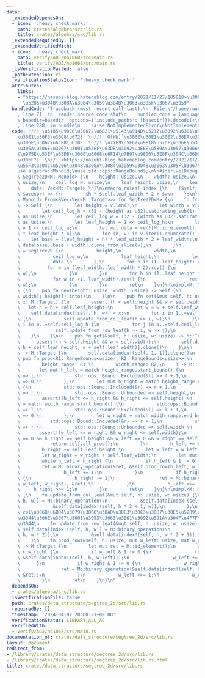 ```yaml
---
data:
  _extendedDependsOn:
  - icon: ':heavy_check_mark:'
    path: crates/algebra/src/lib.rs
    title: crates/algebra/src/lib.rs
  _extendedRequiredBy: []
  _extendedVerifiedWith:
  - icon: ':heavy_check_mark:'
    path: verify/AOJ/no1068/src/main.rs
    title: verify/AOJ/no1068/src/main.rs
  _isVerificationFailed: false
  _pathExtension: rs
  _verificationStatusIcon: ':heavy_check_mark:'
  attributes:
    links:
    - "https://nasubi-blog.hatenablog.com/entry/2021/11/27/185818>\u306E\u56F3\u304C\
      \u5206\u304B\u308A\u3084\u3059\u304B\u3063\u305F\u3067\u3059"
  bundledCode: "Traceback (most recent call last):\n  File \"/home/runner/.local/lib/python3.10/site-packages/onlinejudge_verify/documentation/build.py\"\
    , line 71, in _render_source_code_stat\n    bundled_code = language.bundle(stat.path,\
    \ basedir=basedir, options={'include_paths': [basedir]}).decode()\n  File \"/home/runner/.local/lib/python3.10/site-packages/onlinejudge_verify/languages/rust.py\"\
    , line 288, in bundle\n    raise NotImplementedError\nNotImplementedError\n"
  code: "//! \u5185\u90E8\u30672\u6B21\u5143\u914D\u5217\u3092\u6301\u3064\u30BB\u30B0\
    \u30E1\u30F3\u30C8\u6728  \n//! `O(HW)`\u306E\u30E1\u30E2\u30EA\u3092\u4F7F\u3046\
    \u306E\u3067\u6CE8\u610F  \n//! \u77E9\u5F62\u9818\u57DF\u306E\u533A\u9593\u548C\
    \u306A\u306E\u3067\u3001\u53EF\u63DB\u3092\u4EEE\u5B9A\u3057\u3066\u3044\u308B\
    (\u975E\u53EF\u63DB\u3060\u3068\u6F14\u7B97\u9806\u5E8F\u304C\u66D6\u6627\u3067\
    \u306F?)  \n//! <https://nasubi-blog.hatenablog.com/entry/2021/11/27/185818>\u306E\
    \u56F3\u304C\u5206\u304B\u308A\u3084\u3059\u304B\u3063\u305F\u3067\u3059  \n\n\
    use algebra::Monoid;\nuse std::ops::RangeBounds;\n\n#[derive(Debug)]\npub struct\
    \ SegTree2D<M: Monoid> {\n    height: usize,\n    width: usize,\n    ceil_log_h:\
    \ usize,\n    ceil_log_w: usize,\n    leaf_height: usize,\n    leaf_width: usize,\n\
    \    data: Vec<M::Target>,\n}\n\nmacro_rules! index {\n    ($self: expr, $h:expr,\
    \ $w:expr) => {\n        $h * $self.leaf_width * 2 + $w\n    };\n}\n\nimpl<M:\
    \ Monoid> From<&Vec<Vec<M::Target>>> for SegTree2D<M> {\n    fn from(v: &Vec<Vec<M::Target>>)\
    \ -> Self {\n        let height = v.len();\n        let width = v[0].len();\n\
    \        let ceil_log_h = (32 - (height as u32).saturating_sub(1).leading_zeros())\
    \ as usize;\n        let ceil_log_w = (32 - (width as u32).saturating_sub(1).leading_zeros())\
    \ as usize;\n        let leaf_height = 1 << ceil_log_h;\n        let leaf_width\
    \ = 1 << ceil_log_w;\n        let mut data = vec![M::id_element(); leaf_width\
    \ * leaf_height * 4];\n        for (h, v) in v.iter().enumerate() {\n        \
    \    let base = (leaf_height + h) * leaf_width * 2 + leaf_width;\n           \
    \ data[base..base + width].clone_from_slice(v);\n        }\n        let mut ret\
    \ = SegTree2D {\n            height,\n            width,\n            ceil_log_h,\n\
    \            ceil_log_w,\n            leaf_height,\n            leaf_width,\n\
    \            data,\n        };\n        for h in (1..leaf_height).rev() {\n  \
    \          for w in (leaf_width..leaf_width * 2).rev() {\n                ret.update_from_col_leaf(h,\
    \ w);\n            }\n        }\n        for h in (1..leaf_height * 2).rev() {\n\
    \            for w in (1..leaf_width).rev() {\n                ret.update_from_row_leaf(h,\
    \ w);\n            }\n        }\n        ret\n    }\n}\n\nimpl<M: Monoid> SegTree2D<M>\
    \ {\n    pub fn new(height: usize, width: usize) -> Self {\n        (&vec![vec![M::id_element();\
    \ width]; height]).into()\n    }\n\n    pub fn set(&mut self, h: usize, w: usize,\
    \ x: M::Target) {\n        assert!(h < self.height && w < self.width);\n     \
    \   let h = h + self.leaf_height;\n        let w = w + self.leaf_width;\n    \
    \    self.data[index!(self, h, w)] = x;\n        for i in 1..=self.ceil_log_h\
    \ {\n            self.update_from_col_leaf(h >> i, w);\n        }\n        for\
    \ i in 0..=self.ceil_log_h {\n            for j in 1..=self.ceil_log_w {\n   \
    \             self.update_from_row_leaf(h >> i, w >> j);\n            }\n    \
    \    }\n    }\n\n    pub fn get(&self, h: usize, w: usize) -> M::Target {\n  \
    \      assert!(h < self.height && w < self.width);\n        self.data[index!(self,\
    \ h + self.leaf_height, w + self.leaf_width)].clone()\n    }\n\n    pub fn all_prod(&self)\
    \ -> M::Target {\n        self.data[index!(self, 1, 1)].clone()\n    }\n\n   \
    \ pub fn prod<R1: RangeBounds<usize>, R2: RangeBounds<usize>>(\n        &self,\n\
    \        height_range: R1,\n        width_range: R2,\n    ) -> M::Target {\n \
    \       let mut h_left = match height_range.start_bound() {\n            std::ops::Bound::Included(&l)\
    \ => l,\n            std::ops::Bound::Excluded(&l) => l + 1,\n            std::ops::Bound::Unbounded\
    \ => 0,\n        };\n        let mut h_right = match height_range.end_bound()\
    \ {\n            std::ops::Bound::Included(&r) => r + 1,\n            std::ops::Bound::Excluded(&r)\
    \ => r,\n            std::ops::Bound::Unbounded => self.height,\n        };\n\
    \        assert!(h_left <= h_right && h_right <= self.height);\n        let w_left\
    \ = match width_range.start_bound() {\n            std::ops::Bound::Included(&l)\
    \ => l,\n            std::ops::Bound::Excluded(&l) => l + 1,\n            std::ops::Bound::Unbounded\
    \ => 0,\n        };\n        let w_right = match width_range.end_bound() {\n \
    \           std::ops::Bound::Included(&r) => r + 1,\n            std::ops::Bound::Excluded(&r)\
    \ => r,\n            std::ops::Bound::Unbounded => self.width,\n        };\n \
    \       assert!(w_left <= w_right && w_right <= self.width);\n        if h_left\
    \ == 0 && h_right == self.height && w_left == 0 && w_right == self.width {\n \
    \           return self.all_prod();\n        }\n        h_left += self.leaf_height;\n\
    \        h_right += self.leaf_height;\n        let w_left = w_left + self.leaf_width;\n\
    \        let w_right = w_right + self.leaf_width;\n        let mut ret = M::id_element();\n\
    \        while h_left < h_right {\n            if h_left & 1 != 0 {\n        \
    \        ret = M::binary_operation(&ret, &self.prod_row(h_left, w_left, w_right));\n\
    \                h_left += 1;\n            }\n            if h_right & 1 != 0\
    \ {\n                h_right -= 1;\n                ret = M::binary_operation(&self.prod_row(h_right,\
    \ w_left, w_right), &ret);\n            }\n            h_left >>= 1;\n       \
    \     h_right >>= 1;\n        }\n        ret\n    }\n}\n\nimpl<M: Monoid> SegTree2D<M>\
    \ {\n    fn update_from_col_leaf(&mut self, h: usize, w: usize) {\n        self.data[index!(self,\
    \ h, w)] = M::binary_operation(\n            &self.data[index!(self, h * 2, w)],\n\
    \            &self.data[index!(self, h * 2 + 1, w)],\n        );\n    }\n    ///\
    \ col\u306B\u6BD4\u3079\u3066\u30AD\u30E3\u30C3\u30B7\u30E5\u52B9\u7387\u304C\u826F\
    \u3044\u306E\u3067\u3001\u3053\u3063\u3061\u3092\u591A\u304F\u4F7F\u3044\u305F\
    \u3044\n    fn update_from_row_leaf(&mut self, h: usize, w: usize) {\n       \
    \ self.data[index!(self, h, w)] = M::binary_operation(\n            &self.data[index!(self,\
    \ h, w * 2)],\n            &self.data[index!(self, h, w * 2 + 1)],\n        );\n\
    \    }\n    fn prod_row(&self, h: usize, mut w_left: usize, mut w_right: usize)\
    \ -> M::Target {\n        let mut ret = M::id_element();\n        while w_left\
    \ < w_right {\n            if w_left & 1 != 0 {\n                ret = M::binary_operation(&ret,\
    \ &self.data[index!(self, h, w_left)]);\n                w_left += 1;\n      \
    \      }\n            if w_right & 1 != 0 {\n                w_right -= 1;\n \
    \               ret = M::binary_operation(&self.data[index!(self, h, w_right)],\
    \ &ret);\n            }\n            w_left >>= 1;\n            w_right >>= 1;\n\
    \        }\n        ret\n    }\n}\n"
  dependsOn:
  - crates/algebra/src/lib.rs
  isVerificationFile: false
  path: crates/data_structure/segtree_2d/src/lib.rs
  requiredBy: []
  timestamp: '2024-04-02 20:00:21+09:00'
  verificationStatus: LIBRARY_ALL_AC
  verifiedWith:
  - verify/AOJ/no1068/src/main.rs
documentation_of: crates/data_structure/segtree_2d/src/lib.rs
layout: document
redirect_from:
- /library/crates/data_structure/segtree_2d/src/lib.rs
- /library/crates/data_structure/segtree_2d/src/lib.rs.html
title: crates/data_structure/segtree_2d/src/lib.rs
---
```

